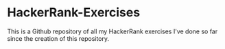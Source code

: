 # HackerRank-Exercises
This is a Github repository of all my HackerRank exercises I've done so far since the creation of this repository.
